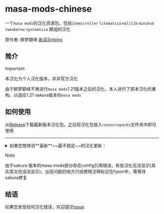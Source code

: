 # masa-mods-chinese
一个`masa mods`的汉化资源包，包括`itemscroller` `litematica` `malilib` `minihud` `tweakeroo` `syncmatica` 模组的汉化

原作者: 醉梦巅峰 [新兵Sinbing](https://github.com/Sinbing)

## 简介

> [!IMPORTANT]
> 本汉化为个人汉化版本，并非官方汉化

由于醉梦巅峰不再进行`masa mods`1.21版本之后的汉化，本人进行了原本汉化的重构，以适应1.21 sakura版本的`masa mods`

## 如何使用
从[Release](https://github.com/DreamingLri/masa-mods-chinese/releases)下载最新版本汉化包，之后将汉化包放入`resourcepacks`文件夹中即可使用

---

<details>
    <summary>如果您想体验**最新**~~最不稳定~~的汉化更新：</summary>
    - 将本项目clone到本地
    - `pip install hjson`
    - 运行`generate.py`文件即可获得资源包
</details>

> [!NOTE]
> 由于sakura 版本的masa mods部分存在config引用错误，有些汉化无法显示(其实英文也没法显示)，出现问题的地方已经使用注释标记在hjson中，需等待sakura修复


## 结语

如果您发现任何汉化错误，欢迎提交[issue](https://github.com/DreamingLri/masa-mods-chinese/issues/new)